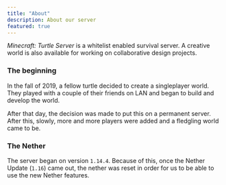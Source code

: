 ```yaml
---
title: "About"
description: About our server
featured: true
---
```


*Minecraft: Turtle Server* is a whitelist enabled survival server. A creative world is also available for working on collaborative design projects.

### The beginning

In the fall of 2019, a fellow turtle decided to create a singleplayer world. They played with a couple of their friends on LAN and began to build and develop the world.

After that day, the decision was made to put this on a permanent server. After this, slowly, more and more players were added and a fledgling world came to be.

### The Nether

The server began on version `1.14.4`. Because of this, once the Nether Update (`1.16`) came out, the nether was reset in order for us to be able to use the new Nether features.
